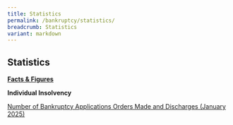 ```yaml
---
title: Statistics
permalink: /bankruptcy/statistics/
breadcrumb: Statistics
variant: markdown
---
```

Statistics
---

<u><b>Facts &amp; Figures</b></u>

**Individual Insolvency**

[Number of Bankruptcy Applications Orders Made and Discharges (January 2025)](/files/NumberofBankruptcyApplicationsOrdersMadeandDischarges_January2025_.pdf)